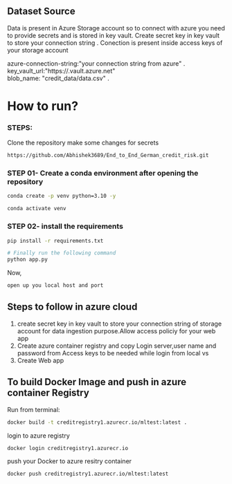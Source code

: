 ## Dataset Source
Data is present in Azure Storage account so to connect with azure you need to provide secrets and is stored in key vault.
 Create secret key in key vault to store your connection string .
 Conection is present inside access keys of your storage account

azure-connection-string:"your connection string from azure" .                                                                             
key_vault_url:"https://<keyvaultname>.vault.azure.net"                                          
blob_name: "credit_data/data.csv" .




# How to run?
### STEPS:

Clone the repository  make some changes for secrets

```bash
https://github.com/Abhishek3689/End_to_End_German_credit_risk.git
```
### STEP 01- Create a conda environment after opening the repository

```bash
conda create -p venv python=3.10 -y
```

```bash
conda activate venv
```


### STEP 02- install the requirements
```bash
pip install -r requirements.txt
```


```bash
# Finally run the following command
python app.py
```

Now,
```bash
open up you local host and port
```
## Steps to follow in azure cloud
1. create secret key in key vault to store your connection string of storage account for data ingestion purpose.Allow access policiy for your web app
2.  Create azure container registry and copy Login server,user name  and password  from Access keys to be needed while login from local vs
3. Create Web app 
 
   


## To build Docker Image and push in azure container Registry
Run from terminal:
```bash
docker build -t creditregistry1.azurecr.io/mltest:latest .
```
login to azure registry 
```bash
docker login creditregistry1.azurecr.io
```
push your Docker to azure resitry container
```bash
docker push creditregistry1.azurecr.io/mltest:latest
```
